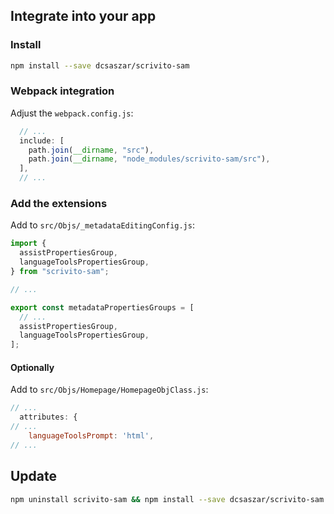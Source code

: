 ## Integrate into your app

### Install

```bash
npm install --save dcsaszar/scrivito-sam
```

### Webpack integration

Adjust the `webpack.config.js`:

```js
  // ...
  include: [
    path.join(__dirname, "src"),
    path.join(__dirname, "node_modules/scrivito-sam/src"),
  ],
  // ...
```

### Add the extensions

Add to `src/Objs/_metadataEditingConfig.js`:

```js
import {
  assistPropertiesGroup,
  languageToolsPropertiesGroup,
} from "scrivito-sam";

// ...

export const metadataPropertiesGroups = [
  // ...
  assistPropertiesGroup,
  languageToolsPropertiesGroup,
];
```

#### Optionally

Add to `src/Objs/Homepage/HomepageObjClass.js`:

```js
// ...
  attributes: {
// ...
    languageToolsPrompt: 'html',
// ...
```

## Update

```bash
npm uninstall scrivito-sam && npm install --save dcsaszar/scrivito-sam
```
